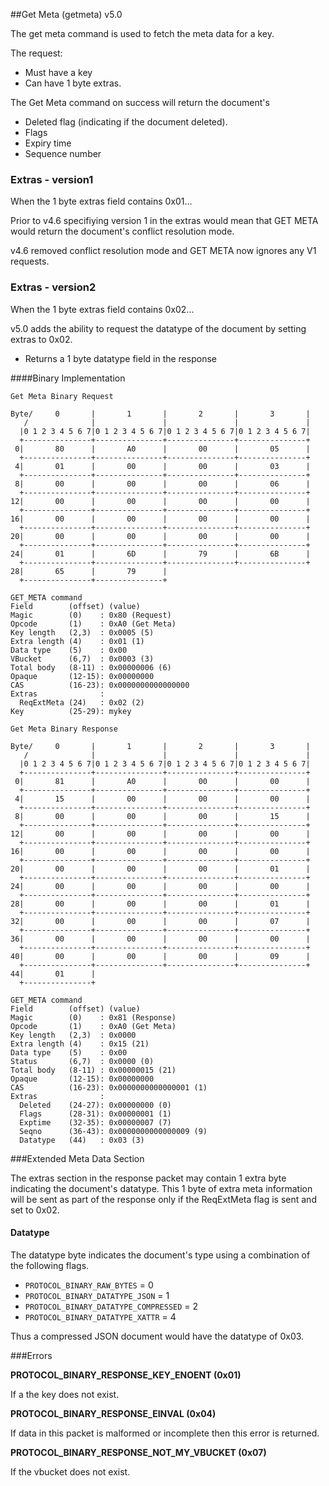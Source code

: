 
##Get Meta (getmeta) v5.0

The get meta command is used to fetch the meta data for a key.

The request:

* Must have a key
* Can have 1 byte extras.

The Get Meta command on success will return the document's

* Deleted flag (indicating if the document deleted).
* Flags
* Expiry time
* Sequence number

### Extras - version1

When the 1 byte extras field contains 0x01...

Prior to v4.6 specifiying version 1 in the extras would mean that GET META would return the document's conflict resolution mode.

v4.6 removed conflict resolution mode and GET META now ignores any V1 requests.

### Extras - version2

When the 1 byte extras field contains 0x02...

v5.0 adds the ability to request the datatype of the document by setting extras to 0x02.

* Returns a 1 byte datatype field in the response

####Binary Implementation

    Get Meta Binary Request

    Byte/     0       |       1       |       2       |       3       |
       /              |               |               |               |
      |0 1 2 3 4 5 6 7|0 1 2 3 4 5 6 7|0 1 2 3 4 5 6 7|0 1 2 3 4 5 6 7|
      +---------------+---------------+---------------+---------------+
     0|       80      |       A0      |       00      |       05      |
      +---------------+---------------+---------------+---------------+
     4|       01      |       00      |       00      |       03      |
      +---------------+---------------+---------------+---------------+
     8|       00      |       00      |       00      |       06      |
      +---------------+---------------+---------------+---------------+
    12|       00      |       00      |       00      |       00      |
      +---------------+---------------+---------------+---------------+
    16|       00      |       00      |       00      |       00      |
      +---------------+---------------+---------------+---------------+
    20|       00      |       00      |       00      |       00      |
      +---------------+---------------+---------------+---------------+
    24|       01      |       6D      |       79      |       6B      |
      +---------------+---------------+---------------+---------------+
    28|       65      |       79      |
      +---------------+---------------+

    GET_META command
    Field        (offset) (value)
    Magic        (0)    : 0x80 (Request)
    Opcode       (1)    : 0xA0 (Get Meta)
    Key length   (2,3)  : 0x0005 (5)
    Extra length (4)    : 0x01 (1)
    Data type    (5)    : 0x00
    VBucket      (6,7)  : 0x0003 (3)
    Total body   (8-11) : 0x00000006 (6)
    Opaque       (12-15): 0x00000000
    CAS          (16-23): 0x0000000000000000
    Extras              :
      ReqExtMeta (24)   : 0x02 (2)
    Key          (25-29): mykey

    Get Meta Binary Response

    Byte/     0       |       1       |       2       |       3       |
       /              |               |               |               |
      |0 1 2 3 4 5 6 7|0 1 2 3 4 5 6 7|0 1 2 3 4 5 6 7|0 1 2 3 4 5 6 7|
      +---------------+---------------+---------------+---------------+
     0|       81      |       A0      |       00      |       00      |
      +---------------+---------------+---------------+---------------+
     4|       15      |       00      |       00      |       00      |
      +---------------+---------------+---------------+---------------+
     8|       00      |       00      |       00      |       15      |
      +---------------+---------------+---------------+---------------+
    12|       00      |       00      |       00      |       00      |
      +---------------+---------------+---------------+---------------+
    16|       00      |       00      |       00      |       00      |
      +---------------+---------------+---------------+---------------+
    20|       00      |       00      |       00      |       01      |
      +---------------+---------------+---------------+---------------+
    24|       00      |       00      |       00      |       00      |
      +---------------+---------------+---------------+---------------+
    28|       00      |       00      |       00      |       01      |
      +---------------+---------------+---------------+---------------+
    32|       00      |       00      |       00      |       07      |
      +---------------+---------------+---------------+---------------+
    36|       00      |       00      |       00      |       00      |
      +---------------+---------------+---------------+---------------+
    40|       00      |       00      |       00      |       09      |
      +---------------+---------------+---------------+---------------+
    44|       01      |
      +---------------+

    GET_META command
    Field        (offset) (value)
    Magic        (0)    : 0x81 (Response)
    Opcode       (1)    : 0xA0 (Get Meta)
    Key length   (2,3)  : 0x0000
    Extra length (4)    : 0x15 (21)
    Data type    (5)    : 0x00
    Status       (6,7)  : 0x0000 (0)
    Total body   (8-11) : 0x00000015 (21)
    Opaque       (12-15): 0x00000000
    CAS          (16-23): 0x0000000000000001 (1)
    Extras              :
      Deleted    (24-27): 0x00000000 (0)
      Flags      (28-31): 0x00000001 (1)
      Exptime    (32-35): 0x00000007 (7)
      Seqno      (36-43): 0x0000000000000009 (9)
      Datatype   (44)   : 0x03 (3)

###Extended Meta Data Section

The extras section in the response packet may contain 1 extra byte indicating the document's datatype. This 1 byte of extra meta information will be sent as part of the response only if the ReqExtMeta flag is sent and set to 0x02.

#### Datatype

The datatype byte indicates the document's type using a combination of the following flags.
* `PROTOCOL_BINARY_RAW_BYTES` = 0
* `PROTOCOL_BINARY_DATATYPE_JSON` = 1
* `PROTOCOL_BINARY_DATATYPE_COMPRESSED` = 2
* `PROTOCOL_BINARY_DATATYPE_XATTR` = 4

Thus a compressed JSON document would have the datatype of 0x03.

###Errors

**PROTOCOL_BINARY_RESPONSE_KEY_ENOENT (0x01)**

If a the key does not exist.

**PROTOCOL_BINARY_RESPONSE_EINVAL (0x04)**

If data in this packet is malformed or incomplete then this error is returned.

**PROTOCOL_BINARY_RESPONSE_NOT_MY_VBUCKET (0x07)**

If the vbucket does not exist.
